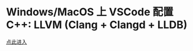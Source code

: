 # Windows/MacOS 上 VSCode 配置 C++: LLVM (Clang + Clangd + LLDB)

[点此进入](https://vscode-cpp-starter.readthedocs.io/)
